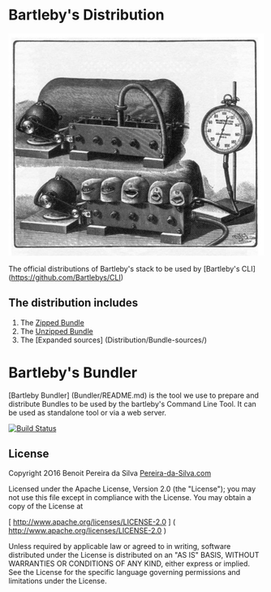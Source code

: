 # Bartleby's Distribution

![Bartleby's](Assets/bartlebys.jpg)

The official distributions of Bartleby's stack to be used by [Bartleby's CLI] (https://github.com/Bartlebys/CLI)


## The distribution includes 

1. The [Zipped Bundle](Distribution/Bundle.package.zip)
2. The [Unzipped Bundle](Distribution/Bundle.package)
2. The [Expanded sources] (Distribution/Bundle-sources/) 

# Bartleby's Bundler

[Bartleby Bundler] (Bundler/README.md) is the tool we use to prepare and distribute Bundles to be used by the bartleby's Command Line Tool. It can be used as standalone tool or via a web server.

[![Build Status](https://travis-ci.org/Bartlebys/Bundler.svg?branch=master)](https://travis-ci.org/Bartlebys/Bundler)



## License 

Copyright 2O16 Benoit Pereira da Silva [Pereira-da-Silva.com](https://pereira-da-silva.com)

Licensed under the Apache License, Version 2.0 (the "License");
you may not use this file except in compliance with the License.
You may obtain a copy of the License at

[ http://www.apache.org/licenses/LICENSE-2.0 ] ( http://www.apache.org/licenses/LICENSE-2.0 )

Unless required by applicable law or agreed to in writing, software distributed under the License is distributed on an "AS IS" BASIS, WITHOUT WARRANTIES OR CONDITIONS OF ANY KIND, either express or implied. See the License for the specific language governing permissions and limitations under the License.
